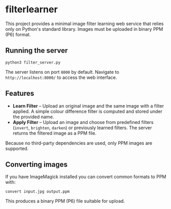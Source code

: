 # filterlearner

This project provides a minimal image filter learning web service that relies
only on Python's standard library. Images must be uploaded in binary PPM (P6)
format.

## Running the server

```
python3 filter_server.py
```

The server listens on port `8000` by default. Navigate to
`http://localhost:8000/` to access the web interface.

## Features

* **Learn Filter** – Upload an original image and the same image with a filter
  applied. A simple colour difference filter is computed and stored under the
  provided name.
* **Apply Filter** – Upload an image and choose from predefined filters
  (`invert`, `brighten`, `darken`) or previously learned filters. The server
  returns the filtered image as a PPM file.

Because no third-party dependencies are used, only PPM images are supported.

## Converting images

If you have ImageMagick installed you can convert common formats to PPM with:

```
convert input.jpg output.ppm
```

This produces a binary PPM (P6) file suitable for upload.
